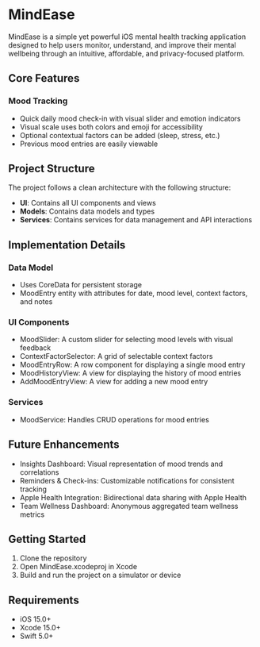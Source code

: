 # MindEase

MindEase is a simple yet powerful iOS mental health tracking application designed to help users monitor, understand, and improve their mental wellbeing through an intuitive, affordable, and privacy-focused platform.

## Core Features

### Mood Tracking
- Quick daily mood check-in with visual slider and emotion indicators
- Visual scale uses both colors and emoji for accessibility
- Optional contextual factors can be added (sleep, stress, etc.)
- Previous mood entries are easily viewable

## Project Structure

The project follows a clean architecture with the following structure:

- **UI**: Contains all UI components and views
- **Models**: Contains data models and types
- **Services**: Contains services for data management and API interactions

## Implementation Details

### Data Model
- Uses CoreData for persistent storage
- MoodEntry entity with attributes for date, mood level, context factors, and notes

### UI Components
- MoodSlider: A custom slider for selecting mood levels with visual feedback
- ContextFactorSelector: A grid of selectable context factors
- MoodEntryRow: A row component for displaying a single mood entry
- MoodHistoryView: A view for displaying the history of mood entries
- AddMoodEntryView: A view for adding a new mood entry

### Services
- MoodService: Handles CRUD operations for mood entries

## Future Enhancements
- Insights Dashboard: Visual representation of mood trends and correlations
- Reminders & Check-ins: Customizable notifications for consistent tracking
- Apple Health Integration: Bidirectional data sharing with Apple Health
- Team Wellness Dashboard: Anonymous aggregated team wellness metrics

## Getting Started

1. Clone the repository
2. Open MindEase.xcodeproj in Xcode
3. Build and run the project on a simulator or device

## Requirements
- iOS 15.0+
- Xcode 15.0+
- Swift 5.0+
